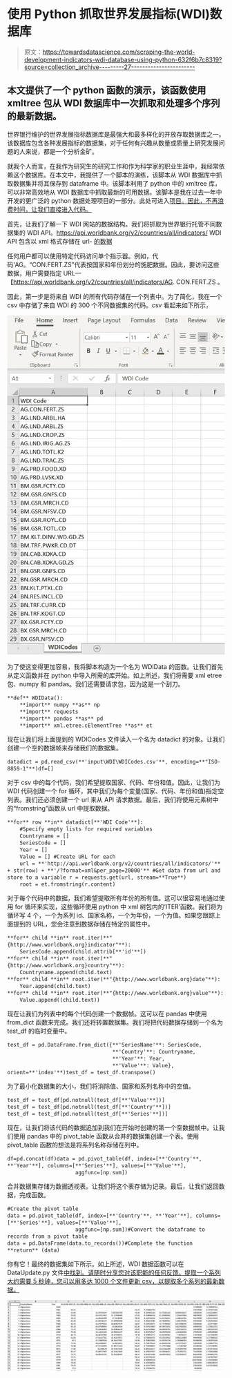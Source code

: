 # 使用 Python 抓取世界发展指标(WDI)数据库

> 原文：<https://towardsdatascience.com/scraping-the-world-development-indicators-wdi-database-using-python-632f6b7c8319?source=collection_archive---------27----------------------->

## 本文提供了一个 python 函数的演示，该函数使用 xmltree 包从 WDI 数据库中一次抓取和处理多个序列的最新数据。

世界银行维护的世界发展指标数据库是最强大和最多样化的开放存取数据库之一。该数据库包含各种发展指标的数据集，对于任何有兴趣从数量或质量上研究发展问题的人来说，都是一个分析金矿。

就我个人而言，在我作为研究生的研究工作和作为科学家的职业生涯中，我经常依赖这个数据库。在本文中，我提供了一个脚本的演练，该脚本从 WDI 数据库中抓取数据集并将其保存到 dataframe 中。该脚本利用了 python 中的 xmltree 库，可以非常高效地从 WDI 数据库中抓取最新的可用数据。该脚本是我在过去一年中开发的更广泛的 python 数据处理项目的一部分。此处可进入[项目。因此，不再浪费时间，让我们直接进入代码。](https://github.com/kanishkan91/Python-DataUpdate-DataProcessor-kbn)

首先，让我们了解一下 WDI 网站的数据结构。我们将抓取为世界银行托管不同数据集的 WDI API。https://api.worldbank.org/v2/countries/all/indicators/ WDI API 包含以 xml 格式存储在 url- [的数据](https://api.worldbank.org/v2/countries/all/indicators/)

任何用户都可以使用特定代码访问单个指示器。例如，代码‘AG。“CON.FERT.ZS”代表按国家和年份划分的施肥数据。因此，要访问这些数据，用户需要指定 URL—【https://api.worldbank.org/v2/countries/all/indicators/AG. CON.FERT.ZS 。

因此，第一步是将来自 WDI 的所有代码存储在一个列表中。为了简化，我在一个 csv 中存储了来自 WDI 的 300 个不同数据集的代码。csv 看起来如下所示，

![](img/05a5409d06363b3ce9fbde77cfc061e6.png)

为了使这变得更加容易，我将脚本构造为一个名为 WDIData 的函数。让我们首先从定义函数并在 python 中导入所需的库开始。如上所述，我们将需要 xml etree 包、numpy 和 pandas。我们还需要请求包，因为这是一个刮刀。

```
**def** WDIData():
    **import** numpy **as** np
    **import** requests
    **import** pandas **as** pd
    **import** xml.etree.cElementTree **as** et
```

现在让我们将上面提到的 WDICodes 文件读入一个名为 datadict 的对象。让我们创建一个空的数据帧来存储我们的数据集。

```
datadict = pd.read_csv(**'input\WDI\WDICodes.csv'**, encoding=**"ISO-8859-1"**)df=[]
```

对于 csv 中的每个代码，我们希望提取国家、代码、年份和值。因此，让我们为 WDI 代码创建一个 for 循环，其中我们为每个变量(国家、代码、年份和值)指定空列表。我们还必须创建一个 url 来从 API 请求数据。最后，我们将使用元素树中的“fromstring”函数从 url 中提取数据。

```
**for** row **in** datadict[**'WDI Code'**]:
    #Specify empty lists for required variables
    Countryname = []
    SeriesCode = []
    Year = []
    Value = [] #Create URL for each 
    url = **'http://api.worldbank.org/v2/countries/all/indicators/'** + str(row) + **'/?format=xml&per_page=20000'** #Get data from url and store to a variable r = requests.get(url, stream=**True**)
    root = et.fromstring(r.content)
```

对于每个代码中的数据，我们希望提取所有年份的所有值。这可以很容易地通过使用 for 循环来实现，这些循环使用 python 中 xml 树包内的‘ITER’函数。我们将为循环写 4 个，一个为系列 id、国家名称，一个为年份，一个为值。如果您跟踪上面提到的 URL，您会注意到数据存储在特定的属性中。

```
**for** child **in** root.iter(**"{http://www.worldbank.org}indicator"**):
    SeriesCode.append(child.attrib[**'id'**])
**for** child **in** root.iter(**"{http://www.worldbank.org}country"**):
    Countryname.append(child.text)
**for** child **in** root.iter(**"{http://www.worldbank.org}date"**):
    Year.append(child.text)
**for** child **in** root.iter(**"{http://www.worldbank.org}value"**):
    Value.append((child.text))
```

现在让我们为列表中的每个代码创建一个数据帧。这可以在 pandas 中使用 from_dict 函数来完成。我们还将转置数据集。我们将把代码数据存储到一个名为 test_df 的临时变量中。

```
test_df = pd.DataFrame.from_dict({**'SeriesName'**: SeriesCode,
                                  **'Country'**: Countryname,
                                  **'Year'**: Year,
                                  **'Value'**: Value}, orient=**'index'**)test_df = test_df.transpose()
```

为了最小化数据集的大小，我们将消除值、国家和系列名称中的空值。

```
test_df = test_df[pd.notnull(test_df[**'Value'**])]
test_df = test_df[pd.notnull(test_df[**'Country'**])]
test_df = test_df[pd.notnull(test_df[**'Series'**])]
```

现在，让我们将该代码的数据追加到我们在开始时创建的第一个空数据帧中。让我们使用 pandas 中的 pivot_table 函数从合并的数据集创建一个表。使用 pivot_table 函数的想法是将系列名称存储在列中。

```
df=pd.concat(df)data = pd.pivot_table(df, index=[**'Country'**, **'Year'**], columns=[**'Series'**], values=[**'Value'**],
                      aggfunc=[np.sum])
```

合并数据集存储为数据透视表。让我们将这个表存储为记录。最后，让我们返回数据，完成函数。

```
#Create the pivot table
data = pd.pivot_table(df, index=[**'Country'**, **'Year'**], columns=[**'Series'**], values=[**'Value'**],
                      aggfunc=[np.sum])#Convert the dataframe to records from a pivot table
data = pd.DataFrame(data.to_records())#Complete the function
**return** (data)
```

你有它！最终的数据集如下所示。如上所述，WDI 数据函数可以在 DataUpdate.py 文件[中找到。请随时分享您对该职能的任何反馈。提取一个系列大约需要 5 秒钟，您可以用多达 1000 个文件更新 csv，以提取多个系列的最新数据。](https://github.com/kanishkan91/Python-DataUpdate-DataProcessor-kbn/blob/master/DataUpdate.py)

![](img/9c71433f88511ff17d1819d9022552f7.png)